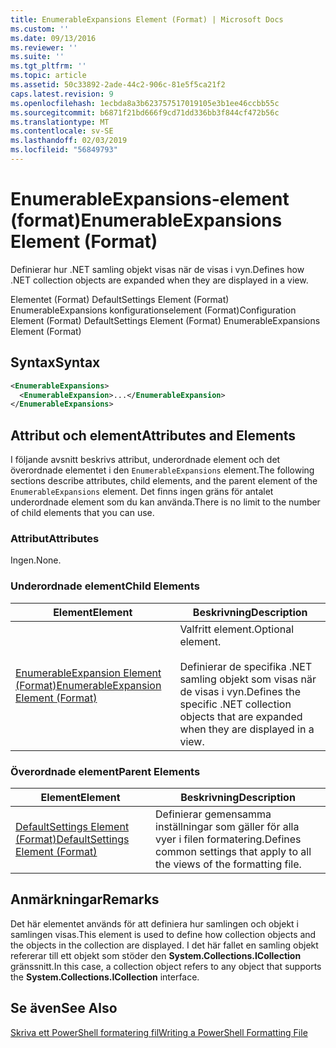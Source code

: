 ```yaml
---
title: EnumerableExpansions Element (Format) | Microsoft Docs
ms.custom: ''
ms.date: 09/13/2016
ms.reviewer: ''
ms.suite: ''
ms.tgt_pltfrm: ''
ms.topic: article
ms.assetid: 50c33892-2ade-44c2-906c-81e5f5ca21f2
caps.latest.revision: 9
ms.openlocfilehash: 1ecbda8a3b623757517019105e3b1ee46ccbb55c
ms.sourcegitcommit: b6871f21bd666f9cd71dd336bb3f844cf472b56c
ms.translationtype: MT
ms.contentlocale: sv-SE
ms.lasthandoff: 02/03/2019
ms.locfileid: "56849793"
---
```

# <a name="enumerableexpansions-element-format"></a><span data-ttu-id="4feb9-102">EnumerableExpansions-element (format)</span><span class="sxs-lookup"><span data-stu-id="4feb9-102">EnumerableExpansions Element (Format)</span></span>

<span data-ttu-id="4feb9-103">Definierar hur .NET samling objekt visas när de visas i vyn.</span><span class="sxs-lookup"><span data-stu-id="4feb9-103">Defines how .NET collection objects are expanded when they are displayed in a view.</span></span>

<span data-ttu-id="4feb9-104">Elementet (Format) DefaultSettings Element (Format) EnumerableExpansions konfigurationselement (Format)</span><span class="sxs-lookup"><span data-stu-id="4feb9-104">Configuration Element (Format) DefaultSettings Element (Format) EnumerableExpansions Element (Format)</span></span>

## <a name="syntax"></a><span data-ttu-id="4feb9-105">Syntax</span><span class="sxs-lookup"><span data-stu-id="4feb9-105">Syntax</span></span>

```xml
<EnumerableExpansions>
  <EnumerableExpansion>...</EnumerableExpansion>
</EnumerableExpansions>
```

## <a name="attributes-and-elements"></a><span data-ttu-id="4feb9-106">Attribut och element</span><span class="sxs-lookup"><span data-stu-id="4feb9-106">Attributes and Elements</span></span>

<span data-ttu-id="4feb9-107">I följande avsnitt beskrivs attribut, underordnade element och det överordnade elementet i den `EnumerableExpansions` element.</span><span class="sxs-lookup"><span data-stu-id="4feb9-107">The following sections describe attributes, child elements, and the parent element of the `EnumerableExpansions` element.</span></span> <span data-ttu-id="4feb9-108">Det finns ingen gräns för antalet underordnade element som du kan använda.</span><span class="sxs-lookup"><span data-stu-id="4feb9-108">There is no limit to the number of child elements that you can use.</span></span>

### <a name="attributes"></a><span data-ttu-id="4feb9-109">Attribut</span><span class="sxs-lookup"><span data-stu-id="4feb9-109">Attributes</span></span>

<span data-ttu-id="4feb9-110">Ingen.</span><span class="sxs-lookup"><span data-stu-id="4feb9-110">None.</span></span>

### <a name="child-elements"></a><span data-ttu-id="4feb9-111">Underordnade element</span><span class="sxs-lookup"><span data-stu-id="4feb9-111">Child Elements</span></span>

|<span data-ttu-id="4feb9-112">Element</span><span class="sxs-lookup"><span data-stu-id="4feb9-112">Element</span></span>|<span data-ttu-id="4feb9-113">Beskrivning</span><span class="sxs-lookup"><span data-stu-id="4feb9-113">Description</span></span>|
|-------------|-----------------|
|[<span data-ttu-id="4feb9-114">EnumerableExpansion Element (Format)</span><span class="sxs-lookup"><span data-stu-id="4feb9-114">EnumerableExpansion Element (Format)</span></span>](./enumerableexpansion-element-format.md)|<span data-ttu-id="4feb9-115">Valfritt element.</span><span class="sxs-lookup"><span data-stu-id="4feb9-115">Optional element.</span></span><br /><br /> <span data-ttu-id="4feb9-116">Definierar de specifika .NET samling objekt som visas när de visas i vyn.</span><span class="sxs-lookup"><span data-stu-id="4feb9-116">Defines the specific .NET collection objects that are expanded when they are displayed in a view.</span></span>|

### <a name="parent-elements"></a><span data-ttu-id="4feb9-117">Överordnade element</span><span class="sxs-lookup"><span data-stu-id="4feb9-117">Parent Elements</span></span>

|<span data-ttu-id="4feb9-118">Element</span><span class="sxs-lookup"><span data-stu-id="4feb9-118">Element</span></span>|<span data-ttu-id="4feb9-119">Beskrivning</span><span class="sxs-lookup"><span data-stu-id="4feb9-119">Description</span></span>|
|-------------|-----------------|
|[<span data-ttu-id="4feb9-120">DefaultSettings Element (Format)</span><span class="sxs-lookup"><span data-stu-id="4feb9-120">DefaultSettings Element (Format)</span></span>](./defaultsettings-element-format.md)|<span data-ttu-id="4feb9-121">Definierar gemensamma inställningar som gäller för alla vyer i filen formatering.</span><span class="sxs-lookup"><span data-stu-id="4feb9-121">Defines common settings that apply to all the views of the formatting file.</span></span>|

## <a name="remarks"></a><span data-ttu-id="4feb9-122">Anmärkningar</span><span class="sxs-lookup"><span data-stu-id="4feb9-122">Remarks</span></span>

<span data-ttu-id="4feb9-123">Det här elementet används för att definiera hur samlingen och objekt i samlingen visas.</span><span class="sxs-lookup"><span data-stu-id="4feb9-123">This element is used to define how collection objects and the objects in the collection are displayed.</span></span> <span data-ttu-id="4feb9-124">I det här fallet en samling objekt refererar till ett objekt som stöder den **System.Collections.ICollection** gränssnitt.</span><span class="sxs-lookup"><span data-stu-id="4feb9-124">In this case, a collection object refers to any object that supports the  **System.Collections.ICollection** interface.</span></span>

## <a name="see-also"></a><span data-ttu-id="4feb9-125">Se även</span><span class="sxs-lookup"><span data-stu-id="4feb9-125">See Also</span></span>

[<span data-ttu-id="4feb9-126">Skriva ett PowerShell formatering fil</span><span class="sxs-lookup"><span data-stu-id="4feb9-126">Writing a PowerShell Formatting File</span></span>](./writing-a-powershell-formatting-file.md)
